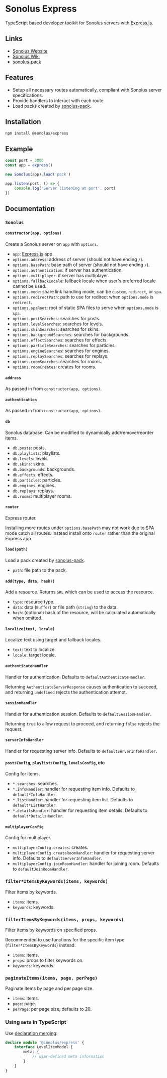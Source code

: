 # Sonolus Express

TypeScript based developer toolkit for Sonolus servers with [Express.js](https://expressjs.com).

## Links

-   [Sonolus Website](https://sonolus.com)
-   [Sonolus Wiki](https://wiki.sonolus.com)
-   [sonolus-pack](https://github.com/Sonolus/sonolus-pack)

## Features

-   Setup all necessary routes automatically, compliant with Sonolus server specifications.
-   Provide handlers to interact with each route.
-   Load packs created by [sonolus-pack](https://github.com/Sonolus/sonolus-pack).

## Installation

```
npm install @sonolus/express
```

## Example

```ts
const port = 3000
const app = express()

new Sonolus(app).load('pack')

app.listen(port, () => {
    console.log('Server listening at port', port)
})
```

## Documentation

### `Sonolus`

#### `constructor(app, options)`

Create a Sonolus server on `app` with `options`.

-   `app`: [Express.js](https://expressjs.com) app.
-   `options.address`: address of server (should not have ending `/`).
-   `options.basePath`: base path of server (should not have ending `/`).
-   `options.authentication`: if server has authentication.
-   `options.multiplayer`: if server has multiplayer.
-   `options.fallbackLocale`: fallback locale when user's preferred locale cannot be used.
-   `options.mode`: share link handling mode, can be `custom`, `redirect`, or `spa`.
-   `options.redirectPath`: path to use for redirect when `options.mode` is `redirect`.
-   `options.spaRoot`: root of static SPA files to serve when `options.mode` is `spa`.
-   `options.postSearches`: searches for posts.
-   `options.levelSearches`: searches for levels.
-   `options.skinSearches`: searches for skins.
-   `options.backgroundSearches`: searches for backgrounds.
-   `options.effectSearches`: searches for effects.
-   `options.particleSearches`: searches for particles.
-   `options.engineSearches`: searches for engines.
-   `options.replaySearches`: searches for replays.
-   `options.roomSearches`: searches for rooms.
-   `options.roomCreates`: creates for rooms.

#### `address`

As passed in from `constructor(app, options)`.

#### `authentication`

As passed in from `constructor(app, options)`.

#### `db`

Sonolus database. Can be modified to dynamically add/remove/reorder items.

-   `db.posts`: posts.
-   `db.playlists`: playlists.
-   `db.levels`: levels.
-   `db.skins`: skins.
-   `db.backgrounds`: backgrounds.
-   `db.effects`: effects.
-   `db.particles`: particles.
-   `db.engines`: engines.
-   `db.replays`: replays.
-   `db.rooms`: multiplayer rooms.

#### `router`

Express router.

Installing more routes under `options.basePath` may not work due to SPA mode catch all routes. Instead install onto `router` rather than the original Express app.

#### `load(path)`

Load a pack created by [sonolus-pack](https://github.com/NonSpicyBurrito/sonolus-pack).

-   `path`: file path to the pack.

#### `add(type, data, hash?)`

Add a resource. Returns `SRL` which can be used to access the resource.

-   `type`: resource type.
-   `data`: data (`Buffer`) or file path (`string`) to the data.
-   `hash`: (optional) hash of the resource, will be calculated automatically when omitted.

#### `localize(text, locale)`

Localize text using target and fallback locales.

-   `text`: text to localize.
-   `locale`: target locale.

#### `authenticateHandler`

Handler for authentication. Defaults to `defaultAuthenticateHandler`.

Returning `AuthenticateServerResponse` causes authentication to succeed, and returning `undefined` rejects the authentication attempt.

#### `sessionHandler`

Handler for authentication session. Defaults to `defaultSessionHandler`.

Returning `true` to allow request to proceed, and returning `false` rejects the request.

#### `serverInfoHandler`

Handler for requesting server info. Defaults to `defaultServerInfoHandler`.

#### `postsConfig`, `playlistsConfig`, `levelsConfig`, etc

Config for items.

-   `*.searches`: searches.
-   `*.infoHandler`: handler for requesting item info. Defaults to `default*InfoHandler`.
-   `*.listHandler`: handler for requesting item list. Defaults to `default*ListHandler`.
-   `*.detailsHandler`: handler for requesting item details. Defaults to `default*DetailsHandler`.

#### `multiplayerConfig`

Config for multiplayer.

-   `multiplayerConfig.creates`: creates.
-   `multiplayerConfig.createRoomHandler`: handler for requesting server info. Defaults to `defaultServerInfoHandler`.
-   `multiplayerConfig.joinRoomHandler`: handler for joining room. Defaults to `defaultJoinRoomHandler`.

### `filter*ItemsByKeywords(items, keywords)`

Filter items by keywords.

-   `items`: items.
-   `keywords`: keywords.

### `filterItemsByKeywords(items, props, keywords)`

Filter items by keywords on specified props.

Recommended to use functions for the specific item type (`filter*ItemsByKeywords`) instead.

-   `items`: items.
-   `props`: props to filter keywords on.
-   `keywords`: keywords.

### `paginateItems(items, page, perPage)`

Paginate items by page and per page size.

-   `items`: items.
-   `page`: page.
-   `perPage`: per page size, defaults to 20.

### Using `meta` in TypeScript

Use [declaration merging](https://www.typescriptlang.org/docs/handbook/declaration-merging.html):

```ts
declare module '@sonolus/express' {
    interface LevelItemModel {
        meta: {
            // user-defined meta information
        }
    }
}
```
